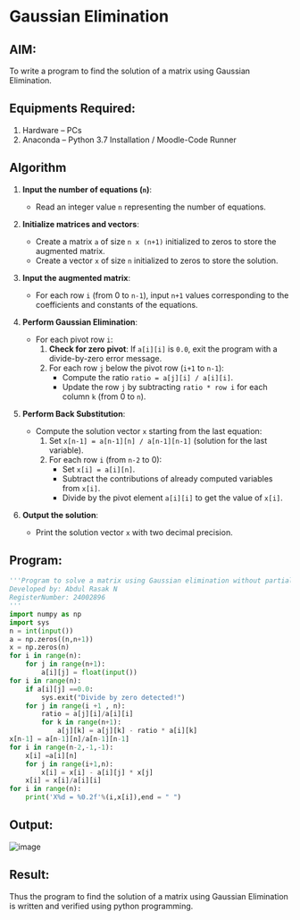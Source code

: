 # Gaussian Elimination

## AIM:
To write a program to find the solution of a matrix using Gaussian Elimination.

## Equipments Required:
1. Hardware – PCs
2. Anaconda – Python 3.7 Installation / Moodle-Code Runner

## Algorithm

1. **Input the number of equations (`n`)**:
   - Read an integer value `n` representing the number of equations.

2. **Initialize matrices and vectors**:
   - Create a matrix `a` of size `n x (n+1)` initialized to zeros to store the augmented matrix.
   - Create a vector `x` of size `n` initialized to zeros to store the solution.

3. **Input the augmented matrix**:
   - For each row `i` (from 0 to `n-1`), input `n+1` values corresponding to the coefficients and constants of the equations.

4. **Perform Gaussian Elimination**:
   - For each pivot row `i`:
     1. **Check for zero pivot**: If `a[i][i]` is `0.0`, exit the program with a divide-by-zero error message.
     2. For each row `j` below the pivot row (`i+1` to `n-1`):
        - Compute the ratio `ratio = a[j][i] / a[i][i]`.
        - Update the row `j` by subtracting `ratio * row i` for each column `k` (from 0 to `n`).

5. **Perform Back Substitution**:
   - Compute the solution vector `x` starting from the last equation:
     1. Set `x[n-1] = a[n-1][n] / a[n-1][n-1]` (solution for the last variable).
     2. For each row `i` (from `n-2` to 0):
        - Set `x[i] = a[i][n]`.
        - Subtract the contributions of already computed variables from `x[i]`.
        - Divide by the pivot element `a[i][i]` to get the value of `x[i]`.

6. **Output the solution**:
   - Print the solution vector `x` with two decimal precision.

## Program:
```python
'''Program to solve a matrix using Gaussian elimination without partial pivoting.
Developed by: Abdul Rasak N  
RegisterNumber: 24002896
'''
import numpy as np
import sys 
n = int(input())
a = np.zeros((n,n+1))
x = np.zeros(n)
for i in range(n):
    for j in range(n+1):
        a[i][j] = float(input())
for i in range(n):
    if a[i][j] ==0.0:
        sys.exit("Divide by zero detected!")
    for j in range(i +1 , n):
        ratio = a[j][i]/a[i][i]
        for k in range(n+1):
            a[j][k] = a[j][k] - ratio * a[i][k]
x[n-1] = a[n-1][n]/a[n-1][n-1]
for i in range(n-2,-1,-1):
    x[i] =a[i][n]
    for j in range(i+1,n):
        x[i] = x[i] - a[i][j] * x[j]
    x[i] = x[i]/a[i][i]
for i in range(n):
    print('X%d = %0.2f'%(i,x[i]),end = " ")
```

## Output:
![image](https://github.com/user-attachments/assets/c095da95-8089-46a4-9770-968e932bfcaa)


## Result:
Thus the program to find the solution of a matrix using Gaussian Elimination is written and verified using python programming.


